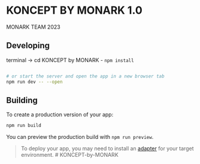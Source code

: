 # KONCEPT BY MONARK 1.0 

MONARK TEAM 2023

## Developing

terminal -> cd KONCEPT by MONARK - `npm install`


```bash

# or start the server and open the app in a new browser tab
npm run dev -- --open
```

## Building

To create a production version of your app:

```bash
npm run build
```

You can preview the production build with `npm run preview`.

> To deploy your app, you may need to install an [adapter](https://kit.svelte.dev/docs/adapters) for your target environment.
#   K O N C E P T - b y - M O N A R K  
 